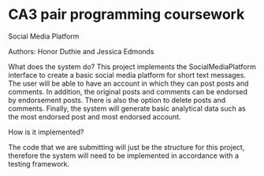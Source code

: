 # CA3 pair programming coursework
Social Media Platform

Authors: Honor Duthie and Jessica Edmonds 

What does the system do?
This project implements the SocialMediaPlatform interface to create a basic social media platform for short text messages. The user will be able to have an account in which they can post posts and comments. 
In addition, the original posts and comments can be endorsed by endorsement posts. There is also the option to delete posts and comments. Finally, the system will generate basic analytical data such as the most endorsed post and most endorsed account. 

How is it implemented?

The code that we are submitting will just be the structure for this project, therefore the system will need to be implemented in accordance with a testing framework. 


